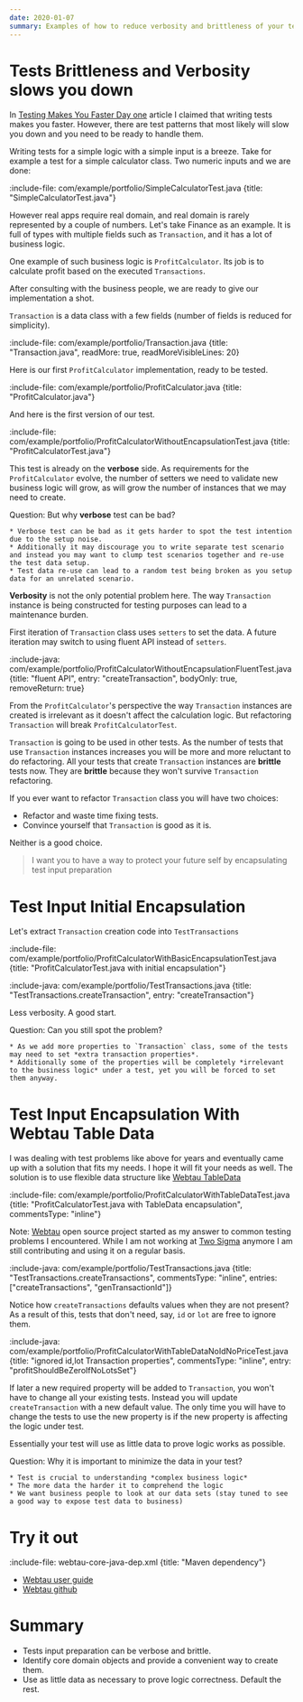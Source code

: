 ```yaml
---
date: 2020-01-07
summary: Examples of how to reduce verbosity and brittleness of your tests by encapsulating input preparation 
---
```


# Tests Brittleness and Verbosity slows you down

In [Testing Makes You Faster Day one](entry/testing-makes-you-faster-day-one) article I claimed that writing tests makes you faster.
However, there are test patterns that most likely will slow you down and you need to be ready to handle them. 

Writing tests for a simple logic with a simple input is a breeze. Take for example a test for a simple calculator class. 
Two numeric inputs and we are done: 

:include-file: com/example/portfolio/SimpleCalculatorTest.java {title: "SimpleCalculatorTest.java"}

However real apps require real domain, and real domain is rarely represented by a couple of numbers.
Let's take Finance as an example. It is full of types with multiple fields such as `Transaction`, and it has a lot of business logic.

One example of such business logic is `ProfitCalculator`. Its job is to calculate profit based on the executed `Transactions`.

After consulting with the business people, we are ready to give our implementation a shot.

`Transaction` is a data class with a few fields (number of fields is reduced for simplicity).

:include-file: com/example/portfolio/Transaction.java {title: "Transaction.java", readMore: true, readMoreVisibleLines: 20}

Here is our first `ProfitCalculator` implementation, ready to be tested.

:include-file: com/example/portfolio/ProfitCalculator.java {title: "ProfitCalculator.java"}

And here is the first version of our test.

:include-file: com/example/portfolio/ProfitCalculatorWithoutEncapsulationTest.java {title: "ProfitCalculatorTest.java"}

This test is already on the **verbose** side. As requirements for the `ProfitCalculator` evolve, the number of setters 
we need to validate new business logic will grow, as will grow the number of instances that we may need to create. 

Question: But why **verbose** test can be bad?  

```spoiler {title: "tap me to see why verbose test can be a problem"}
* Verbose test can be bad as it gets harder to spot the test intention due to the setup noise. 
* Additionally it may discourage you to write separate test scenario and instead you may want to clump test scenarios together and re-use the test data setup.
* Test data re-use can lead to a random test being broken as you setup data for an unrelated scenario.    
```

**Verbosity** is not the only potential problem here. The way `Transaction` instance is being constructed for testing 
purposes can lead to a maintenance burden. 

First iteration of `Transaction` class uses `setters` to set the data. 
A future iteration may switch to using fluent API instead of `setters`.

:include-java: com/example/portfolio/ProfitCalculatorWithoutEncapsulationFluentTest.java {title: "fluent API", entry: "createTransaction", bodyOnly: true, removeReturn: true}

From the `ProfitCalculator`'s perspective the way `Transaction` instances are created is irrelevant as it doesn't affect the calculation logic.
But refactoring `Transaction` will break `ProfitCalculatorTest`. 

`Transaction` is going to be used in other tests. As the number of tests that use `Transaction` instances increases you will be more and more reluctant
to do refactoring. All your tests that create `Transaction` instances are **brittle** tests now. 
They are **brittle** because they won't survive `Transaction` refactoring. 

If you ever want to refactor `Transaction` class you will have two choices:
* Refactor and waste time fixing tests.
* Convince yourself that `Transaction` is good as it is. 

Neither is a good choice. 

> I want you to have a way to protect your future self by encapsulating test input preparation

# Test Input Initial Encapsulation

Let's extract `Transaction` creation code into `TestTransactions`

:include-file: com/example/portfolio/ProfitCalculatorWithBasicEncapsulationTest.java {title: "ProfitCalculatorTest.java with initial encapsulation"}

:include-java: com/example/portfolio/TestTransactions.java {title: "TestTransactions.createTransaction", entry: "createTransaction"}

Less verbosity. A good start.

Question: Can you still spot the problem?

```spoiler {title: "tap me to see remaining problems"}
* As we add more properties to `Transaction` class, some of the tests may need to set *extra transaction properties*. 
* Additionally some of the properties will be completely *irrelevant to the business logic* under a test, yet you will be forced to set them anyway.
```

# Test Input Encapsulation With Webtau Table Data   

I was dealing with test problems like above for years and eventually came up with a solution that fits my needs.
I hope it will fit your needs as well. The solution is to use flexible data structure like [Webtau TableData](https://twosigma.github.io/webtau/guide/reference/table-data)

:include-file: com/example/portfolio/ProfitCalculatorWithTableDataTest.java {title: "ProfitCalculatorTest.java with TableData encapsulation", commentsType: "inline"}

Note: [Webtau](https://github.com/twosigma/webtau) open source project started as my answer to common testing problems I encountered. 
While I am not working at [Two Sigma](https://www.twosigma.com/) anymore I am still contributing and using it on a regular basis.     

:include-java: com/example/portfolio/TestTransactions.java {title: "TestTransactions.createTransactions", commentsType: "inline", entries: ["createTransactions", "genTransactionId"]}

Notice how `createTransactions` defaults values when they are not present?
As a result of this, tests that don't need, say, `id` or `lot` are free to ignore them.

:include-java: com/example/portfolio/ProfitCalculatorWithTableDataNoIdNoPriceTest.java {title: "ignored id,lot Transaction properties", commentsType: "inline", entry: "profitShouldBeZeroIfNoLotsSet"}

If later a new required property will be added to `Transaction`, you won't have to change all your existing tests. 
Instead you will update `createTransaction` with a new default value. 
The only time you will have to change the tests to use the new property is if the new property is affecting the logic under test.

Essentially your test will use as little data to prove logic works as possible.  

Question: Why it is important to minimize the data in your test?

```spoiler {title: "tap me to see why minimizing data is important"}
* Test is crucial to understanding *complex business logic*
* The more data the harder it to comprehend the logic
* We want business people to look at our data sets (stay tuned to see a good way to expose test data to business)  
```

# Try it out

:include-file: webtau-core-java-dep.xml {title: "Maven dependency"}

* [Webtau user guide](https://twosigma.github.io/webtau/guide/)
* [Webtau github](https://github.com/twosigma/webtau)

# Summary

* Tests input preparation can be verbose and brittle.
* Identify core domain objects and provide a convenient way to create them.
* Use as little data as necessary to prove logic correctness. Default the rest. 